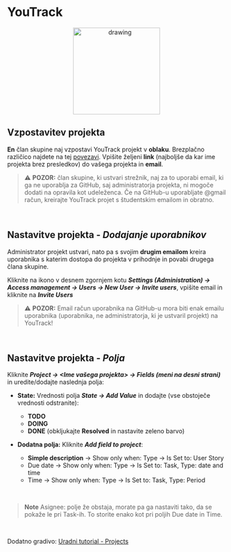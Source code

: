 
# YouTrack

<p align="center"><img src="https://upload.wikimedia.org/wikipedia/commons/thumb/8/8d/YouTrack_Icon.svg/1200px-YouTrack_Icon.svg.png" alt="drawing" width="200"/></p>


## Vzpostavitev projekta

**En** član skupine naj vzpostavi YouTrack projekt v **oblaku**. Brezplačno različico najdete na tej [povezavi](https://www.jetbrains.com/youtrack/buy/#cloud). Vpišite željeni **link** (najboljše da kar ime projekta brez presledkov) do vašega projekta in **email**.  

> :warning: **POZOR:** član skupine, ki ustvari strežnik, naj za to uporabi email, ki ga ne uporablja za GitHub, saj administratorja projekta, ni mogoče dodati na opravila kot udeleženca. Če na GitHub-u uporabljate @gmail račun, kreirajte YouTrack projet s študentskim emailom in obratno.

<br>

## Nastavitve projekta - ***Dodajanje uporabnikov***

Administrator projekt ustvari, nato pa s svojim **drugim emailom** kreira uporabnika s katerim dostopa do projekta v prihodnje in povabi drugega člana skupine.  

Kliknite na ikono v desnem zgornjem kotu ***Settings (Administration) -> Access management -> Users -> New User -> Invite users***, vpišite email in kliknite na ***Invite Users***

> :warning: **POZOR:** Email račun uporabnika na GitHub-u mora biti enak emailu uporabnika (uporabnika, ne administratorja, ki je ustvaril projekt) na YouTrack!

<br>


## Nastavitve projekta - ***Polja***

Kliknite ***Project -> <Ime vašega projekta> -> Fields (meni na desni strani)*** in uredite/dodajte naslednja polja:

- **State:** Vrednosti polja ***State -> Add Value*** in dodajte (vse obstoječe vrednosti odstranite):  

  - **TODO**
  - **DOING**
  - **DONE** (obkljukajte **Resolved** in nastavite zeleno barvo)


- **Dodatna polja:** Kliknite ***Add field to project***:  

  - **Simple description** -> Show only when: Type -> Is Set to: User Story
  - Due date -> Show only when: Type -> Is Set to: Task, Type: date and time  
  - Time -> Show only when: Type -> Is Set to: Task, Type: Period

<br>

  > **Note** Asignee: polje že obstaja, morate pa ga nastaviti tako, da se pokaže le pri Task-ih. To storite enako kot pri poljih Due date in Time.

<br>

  Dodatno gradivo: [Uradni tutorial - Projects](https://www.jetbrains.com/help/youtrack/server/Managing-Projects.html)
